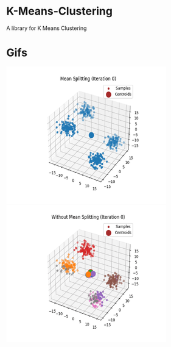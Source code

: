# K-Means-Clustering
 A library for K Means Clustering

# Gifs
 <img src="https://github.com/Haaris-Rahman/K-Means-Clustering/blob/main/Media/3D-Split-OG.gif" width="420" height="360"/> <img src="https://github.com/Haaris-Rahman/K-Means-Clustering/blob/main/Media/3D-No%20Split.gif" width="420" height="360" />